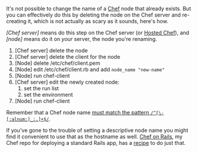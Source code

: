 It's not possible to change the name of a [Chef](http://www.opscode.com/chef/)
node that already exists. But you can effectively do this by deleting the node
on the Chef server and re-creating it, which is not actually as scary as it
sounds, here's how.

_[Chef server]_ means do this step on the Chef server (or [Hosted
Chef](http://www.opscode.com/hosted-chef/)), and _[node]_ means do it on _your_
server, the node you're renaming.

1. [Chef server] delete the node
1. [Chef server] delete the client for the node
1. [Node] delete /etc/chef/client.pem
1. [Node] edit /etc/chef/client.rb and add `node_name "new-name"`
1. [Node] run chef-client
1. [Chef server] edit the newly created node:
    1. set the run list
    1. set the environment
1. [Node] run chef-client


Remember that a Chef node name [must match the pattern `/^[\-[:alnum:]_:.]+$/`](http://wiki.opscode.com/display/chef/Nodes).

If you've gone to the trouble of setting a descriptive node name you might find
it convenient to use that as the hostname as well. [Chef on
Rails](https://github.com/pauldowman/chefonrails#readme), my Chef repo for
deploying a standard Rails app, has a
[recipe](https://github.com/pauldowman/chefonrails/blob/master/cookbooks/chefonrails/recipes/hostname.rb)
to do just that.

